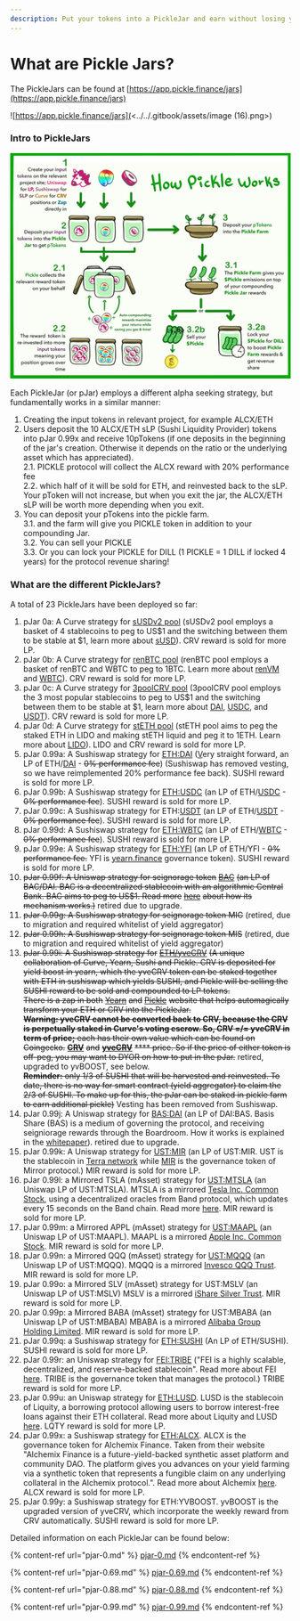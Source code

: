 ```yaml
---
description: Put your tokens into a PickleJar and earn without losing your principal.
---
```


# What are Pickle Jars?

The PickleJars can be found at [https://app.pickle.finance/jars](https://app.pickle.finance/jars)

![https://app.pickle.finance/jars](<../../.gitbook/assets/image (16).png>)

### Intro to PickleJars

![How picklejar works (Thanks Fennec)!](<../../.gitbook/assets/image (43).png>)

Each PickleJar (or pJar) employs a different alpha seeking strategy, but fundamentally works in a similar manner:

1. Creating the input tokens in relevant project, for example ALCX/ETH
2. Users deposit the 10 ALCX/ETH sLP (Sushi Liquidity Provider) tokens into pJar 0.99x and receive 10pTokens (if one deposits in the beginning of the jar's creation. Otherwise it depends on the ratio or the underlying asset which has appreciated).\
   2.1. PICKLE protocol will collect the ALCX reward with 20% performance fee\
   2.2.  which half of it will be sold for ETH, and reinvested back to the sLP. Your pToken will not increase, but when you exit the jar, the ALCX/ETH sLP will be worth more depending when you exit.
3. You can deposit your pTokens into the pickle farm.\
   3.1. and the farm will give you PICKLE token in addition to your compounding Jar.\
   3.2. You can sell your PICKLE\
   3.3. Or you can lock your PICKLE for DILL (1 PICKLE = 1 DILL if locked 4 years) for the protocol revenue sharing!

### What are the different PickleJars?

A total of 23 PickleJars have been deployed so far:

1. pJar 0a: A Curve strategy for [sUSDv2 pool](https://www.curve.fi/susdv2/deposit) (sUSDv2 pool employs a basket of 4 stablecoins to peg to US$1 and the switching between them to be stable at $1, learn more about [sUSD](https://docs.synthetix.io/litepaper)). CRV reward is sold for more LP.
2. pJar 0b: A Curve strategy for [renBTC pool](https://www.curve.fi/ren/deposit) (renBTC pool employs a basket of renBTC and WBTC to peg to 1BTC. Learn more about [renVM](https://github.com/renproject/ren/wiki#tldr) and [WBTC](https://wbtc.network)). CRV reward is sold for more LP.
3. pJar 0c: A Curve strategy for [3poolCRV pool](https://www.curve.fi/3pool/deposit) (3poolCRV pool employs the 3 most popular stablecoins to peg to US$1 and the switching between them to be stable at $1, learn more about [DAI](https://makerdao.com/en/), [USDC](https://www.circle.com/en/usdc), and [USDT](https://tether.to)). CRV reward is sold for more LP.
4. pJar 0d: A Curve strategy for [stETH pool](https://www.curve.fi/steth/deposit) (stETH pool aims to peg the staked ETH in LIDO and making stETH liquid and peg it to 1ETH. Learn more about [LIDO](https://www.lido.fi)). LIDO and CRV reward is sold for more LP.
5. pJar 0.99a: A Sushiswap strategy for [ETH:DAI](https://exchange.sushiswapclassic.org/#/add/0x6b175474e89094c44da98b954eedeac495271d0f/ETH) ([V](https://exchange.sushiswapclassic.org/#/add/0x6b175474e89094c44da98b954eedeac495271d0f/ETH)ery straight forward, an LP of ETH/[DAI](https://makerdao.com/en/) - ~~0% performance fee~~) (Sushiswap has removed vesting, so we have reimplemented 20% performance fee back). SUSHI reward is sold for more LP.
6. pJar 0.99b: A Sushiswap strategy for [ETH:USDC](https://exchange.sushiswapclassic.org/#/add/0xa0b86991c6218b36c1d19d4a2e9eb0ce3606eb48/ETH) (an LP of ETH/[USDC](https://www.circle.com/en/usdc) - ~~0% performance fee~~). SUSHI reward is sold for more LP.
7. pJar 0.99c: A Sushiswap strategy for ETH:[USDT](https://exchange.sushiswapclassic.org/#/add/ETH/0xdac17f958d2ee523a2206206994597c13d831ec7) (an LP of ETH/[USDT](https://tether.to) - ~~0% performance fee~~). SUSHI reward is sold for more LP.
8. pJar 0.99d: A Sushiswap strategy for [ETH:WBTC](https://exchange.sushiswapclassic.org/#/add/0x2260fac5e5542a773aa44fbcfedf7c193bc2c599/ETH) (an LP of ETH/[WBTC](https://wbtc.network) - ~~0% performance fee~~). SUSHI reward is sold for more LP.
9. pJar 0.99e: A Sushiswap strategy for [ETH:YFI](https://exchange.sushiswapclassic.org/#/add/0x0bc529c00C6401aEF6D220BE8C6Ea1667F6Ad93e/ETH) (an LP of ETH/YFI - ~~0% performance fee.~~ YFI is [yearn.finance](https://yearn.finance) governance token). SUSHI reward is sold for more LP.
10. ~~pJar 0.99f: A Uniswap strategy for seignorage token~~ [~~BAC~~](https://app.uniswap.org/#/add/0x3449FC1Cd036255BA1EB19d65fF4BA2b8903A69a/0x6B175474E89094C44Da98b954EedeAC495271d0F) ~~(an LP of BAC/DAI. BAC is a decentralized stablecoin with an algorithmic Central Bank. BAC aims to peg to US$1. Read more~~ [~~here~~](https://docs.basis.cash/mechanisms/stabilization-mechanism) ~~about how its mechanism works.)~~ retired due to upgrade.
11. ~~pJar 0.99g: A Sushiswap strategy for seignorage token MIC~~ (retired, due to migration and required whitelist of yield aggregator)
12. ~~pJar 0.99h: A Sushiswap strategy for seignorage token MIS~~ (retired, due to migration and required whitelist of yield aggregator)
13. ~~pJar 0.99i: A Sushiswap strategy for~~ [~~ETH/yveCRV~~](https://sushiswap.fi/pair/0x10b47177e92ef9d5c6059055d92ddf6290848991) ~~(A unique collaboration of Curve, Yearn, Sushi and Pickle. CRV is deposited for yield boost in yearn, which the yveCRV token can be staked together with ETH in sushiswap which yields SUSHI, and Pickle will be selling the SUSHI reward to be sold and compounded to LP tokens.~~ \
    ~~There is a zap in both~~ [~~Yearn~~](https://yearn.finance/vaults) ~~and~~ [~~Pickle~~](https://app.pickle.finance) ~~website that helps automagically transform your ETH or CRV into the PickleJar.~~\
    ~~**Warning: yveCRV cannot be converted back to CRV, because the CRV is perpetually staked in Curve's voting escrow. So, CRV =/= yveCRV in term of price;** each has their own value which can be found on Coingecko.~~ [~~**CRV**~~](https://www.coingecko.com/en/coins/curve-dao-token) ~~and~~ [~~**yveCRV**~~](https://www.coingecko.com/en/coins/vecrv-dao-yvault) ~~**** price. So if the price of either token is off-peg, you may want to DYOR on how to put in the pJar.~~ retired, upgraded to yvBOOST, see below.\
    ~~**Reminder:** only 1/3 of SUSHI that will be harvested and reinvested. To date, there is no way for smart contract (yield aggregator) to claim the 2/3 of SUSHI. To make up for this, the pJar can be staked in pickle farm to earn additional pickle)~~ Vesting has been removed from Sushiswap.
14. pJar 0.99j: A Uniswap strategy for [BAS:DAI](https://app.uniswap.org/#/add/0x106538cc16f938776c7c180186975bca23875287/0x6B175474E89094C44Da98b954EedeAC495271d0F) (an LP of DAI:BAS. Basis Share (BAS) is a medium of governing the protocol, and receiving seigniorage rewards through the Boardroom. How it works is explained in the [whitepaper](https://github.com/rmsams/stablecoins/blob/master/paper.pdf)). retired due to upgrade.
15. pJar 0.99k: A Uniswap strategy for [UST:MIR](https://app.uniswap.org/#/add/0x09a3ecafa817268f77be1283176b946c4ff2e608/0xa47c8bf37f92aBed4A126BDA807A7b7498661acD) (an LP of UST:MIR. UST is the stablecoin in [Terra network](https://terra.money/#1) while [MIR](https://docs.mirror.finance/protocol/mirror-token-mir) is the governance token of Mirror protocol.) MIR reward is sold for more LP.
16. pJar 0.99l: a Mirrored TSLA (mAsset) strategy for [UST:MTSLA](https://app.uniswap.org/#/add/0x21cA39943E91d704678F5D00b6616650F066fD63/0xa47c8bf37f92aBed4A126BDA807A7b7498661acD) (an Uniswap LP of UST:MTSLA). MTSLA is a mirrored [Tesla Inc. Common Stock](https://www.nasdaq.com/market-activity/stocks/tsla), using a decentralized oracles from Band protocol, which updates every 15 seconds on the Band chain. Read more [here](https://medium.com/mirror-protocol/mirror-protocol-partners-with-band-protocol-to-secure-issuance-of-synthetic-stocks-and-etfs-1a12181b6cdc). MIR reward is sold for more LP.
17. pJar 0.99m: a Mirrored APPL (mAsset) strategy for [UST:MAAPL](https://app.uniswap.org/#/add/0xd36932143F6eBDEDD872D5Fb0651f4B72Fd15a84/0xa47c8bf37f92aBed4A126BDA807A7b7498661acD) (an Uniswap LP of UST:MAAPL). MAAPL is a mirrored [Apple Inc. Common Stock](https://www.nasdaq.com/market-activity/stocks/aapl). MIR reward is sold for more LP.
18. pJar 0.99n: a Mirrored QQQ (mAsset) strategy for [UST:MQQQ](https://app.uniswap.org/#/add/0x13B02c8dE71680e71F0820c996E4bE43c2F57d15/0xa47c8bf37f92aBed4A126BDA807A7b7498661acD) (an Uniswap LP of UST:MQQQ). MQQQ is a mirrored [Invesco QQQ Trust](https://www.nasdaq.com/market-activity/funds-and-etfs/qqq). MIR reward is sold for more LP.
19. pJar 0.99o: a Mirrored SLV (mAsset) strategy for UST:MSLV (an Uniswap LP of UST:MSLV) MSLV is a mirrored [iShare Silver Trust](https://www.nasdaq.com/market-activity/funds-and-etfs/slv). MIR reward is sold for more LP.
20. pJar 0.99p: a Mirrored BABA (mAsset) strategy for UST:MBABA (an Uniswap LP of UST:MBABA) MBABA is a mirrored [Alibaba Group Holding Limited](https://www.nasdaq.com/market-activity/stocks/baba). MIR reward is sold for more LP.
21. pJar 0.99q: a Sushiswap strategy for [ETH:SUSHI](https://app.sushi.com/pair/0x795065dcc9f64b5614c407a6efdc400da6221fb0) (An LP of ETH/SUSHI). SUSHI reward is sold for more LP.
22. pJar 0.99r: an Uniswap strategy for [FEI:TRIBE](https://app.sushi.com/pair/0x795065dcc9f64b5614c407a6efdc400da6221fb0) ("FEI is a highly scalable, decentralized, and reserve-backed stablecoin". Read more about FEI [here](https://medium.com/fei-protocol/what-you-should-know-about-fei-3ccffd4a4bb6). TRIBE is the governance token that manages the protocol.) TRIBE reward is sold for more LP.
23. pJar 0.99u: an Uniswap strategy for [ETH:LUSD](https://app.uniswap.org/#/add/0x5f98805A4E8be255a32880FDeC7F6728C6568bA0/ETH). LUSD is the stablecoin of Liquity, a borrowing protocol allowing users to borrow interest-free loans against their ETH collateral. Read more about Liquity and LUSD [here](https://www.liquity.org). LQTY reward is sold for more LP.
24. pJar 0.99x: a Sushiswap strategy for [ETH:ALCX](https://app.sushi.com/add/0xc02aaa39b223fe8d0a0e5c4f27ead9083c756cc2/0xdbdb4d16eda451d0503b854cf79d55697f90c8df). ALCX is the governance token for Alchemix Finance. Taken from their website "Alchemix Finance is a future-yield-backed synthetic asset platform and community DAO. The platform gives you advances on your yield farming via a synthetic token that represents a fungible claim on any underlying collateral in the Alchemix protocol.". Read more about Alchemix [here](https://alchemix-finance.gitbook.io/alchemix-finance/). ALCX reward is sold for more LP.
25. pJar 0.99y: a Sushiswap strategy for ETH:YVBOOST. yvBOOST is the upgraded version of yveCRV, which incorporate the weekly reward from CRV automatically. SUSHI reward is sold for more LP.

Detailed information on each PickleJar can be found below:

{% content-ref url="pjar-0.md" %}
[pjar-0.md](pjar-0.md)
{% endcontent-ref %}

{% content-ref url="pjar-0.69.md" %}
[pjar-0.69.md](pjar-0.69.md)
{% endcontent-ref %}

{% content-ref url="pjar-0.88.md" %}
[pjar-0.88.md](pjar-0.88.md)
{% endcontent-ref %}

{% content-ref url="pjar-0.99.md" %}
[pjar-0.99.md](pjar-0.99.md)
{% endcontent-ref %}


